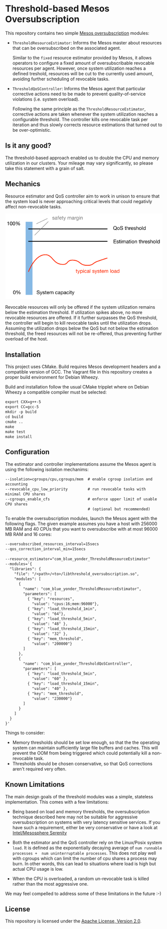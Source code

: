 Threshold-based Mesos Oversubscription
======================================

This repository contains two simple
[Mesos oversubscription](http://mesos.apache.org/documentation/latest/oversubscription/) modules:

* `ThresholdResourceEstimator`: Informs the Mesos master about resources that can be oversubscribed
  on the associated agent.

  Similar to the `fixed` resource estimator provided by Mesos, it allows operators to configure a
  fixed amount of oversubscribable revocable resources per agent. However, once system utilization
  reaches a defined treshold, resources will be cut to the currently used amount, avoiding further
  scheduling of revocable tasks.

* `ThresholdQoSController`: Informs the Mesos agent that particular corrective actions need to be
  made to prevent quality-of-service violations (i.e. system overload).

  Following the same principle as the `ThresholdResourceEstimator`, corrective actions are taken
  whenever the system utilization reaches a configurable threshold. The controller kills one
  revocable task per iteration and thus slowly corrects resource estimations that turned out to be
  over-optimistic.


Is it any good?
---------------

The threshold-based approach enabled us to double the CPU and memory utilization in our clusters.
Your mileage may vary significantly, so please take this statement with a grain of salt.


Mechanics
---------

Resource estimator and QoS controller aim to work in unison to ensure that the system load is never
approaching critical levels that could negativly affect non-revocable tasks.

![threshold mechanics](docs/mechanics.png)

Revocable resources will only be offered if the system utilization remains below the estimation
threshold. If utilization spikes above, no more revocable resources are offered. If it further
surpasses the QoS threshold, the controller will begin to kill revocable tasks until the
utilization drops. Assuming the utilization drops below the QoS but not below the estimation
threshold, the freed resources will not be re-offered, thus preventing further overload of the host.


Installation
------------

This project uses CMake. Build requires Mesos development headers and a compatible version of GCC.
The Vagrant file in this repository creates a proper build environment for Debian Wheezy.

Build and installation follow the usual CMake tripplet where on Debian Wheezy a compatible compiler
must be selected:

    export CXX=g++-5
    export CC=gcc-5
    mkdir -p build
    cd build
    cmake ..
    make
    make test
    make install


Configuration
-------------

The estimator and controller implementations assume the Mesos agent is using the following isolation
mechanims:

    --isolation=cgroups/cpu,cgroups/mem  # enable cgroup isolation and accounting
    --revocable_cpu_low_priority         # run revocable tasks with minimal CPU shares
    --cgroups_enable_cfs                 # enforce upper limit of usable CPU shares
                                         # (optional but recommended)

To enable the oversubscription modules, launch the Mesos agent with the following flags. The given
example assumes you have a host with 256000 MB RAM and 40 CPUs that you want to oversubscribe with
at most 96000 MB RAM and 16 cores:

    --oversubscribed_resources_interval=15secs
    --qos_correction_interval_min=15secs

    --resource_estimator="com_blue_yonder_ThresholdResourceEstimator"
    --modules='{
      "libraries": {
        "file": "/<path>/<to>/libthreshold_oversubscription.so",
        "modules": [
          {
            "name": "com_blue_yonder_ThresholdResourceEstimator",
            "parameters": [
              { "key": "resources",
                "value": "cpus:16;mem:96000"},
              { "key": "load_threshold_1min",
                "value": "64"},
              { "key": "load_threshold_5min",
                "value": "48" },
              { "key": "load_threshold_15min",
                "value": "32" },
              { "key": "mem_threshold",
                "value": "200000"}
            ]
          },
          {
            "name": "com_blue_yonder_ThresholdQoSController",
            "parameters": [
              { "key": "load_threshold_5min",
                "value": "60" },
              { "key": "load_threshold_15min",
                "value": "40" },
              { "key": "mem_threshold",
                "value": "230000"}
            ]
          }
        ]
      }
    }'


Things to consider:

* Memory thresholds should be set low enough, so that the the operating system can maintain
  sufficiently large file buffers and caches. This will prevent the OOM from being triggered
  which could potentially kill a non-revocable task.
* Thresholds should be chosen conservative, so that QoS corrections aren't required very often.


Known Limitations
-----------------

The main design goals of the threshold modules was a simple, stateless implementation.
This comes with a few limitations:

* Being based on load and memory thresholds, the oversubscription technique described here
  may not be suitable for aggressive oversubscription on systems with very latency sensitive
  services. If you have such a requirement, either be very conservative or have a look at
  [Intel/Mesosphere Serenity](https://github.com/mesosphere/serenity)

* Both the estimator and the QoS controller rely on the Linux/Posix system `load`. It is defined as
  the exponentially decaying average of `num runnable processes +  num uninterruptable processes`.
  This does not play well with cgroups which can limit the number of cpu shares a process may burn.
  In other words, this can lead to situations where load is high but actual CPU usage is low.

* When the CPU is overloaded, a random un-revocable task is killed rather than the most aggressive
  one.

We may feel compelled to address some of these limitations in the future :-)


License
-------

This repository is licensed under the [Apache License, Version 2.0](http://www.apache.org/licenses/LICENSE-2.0).

